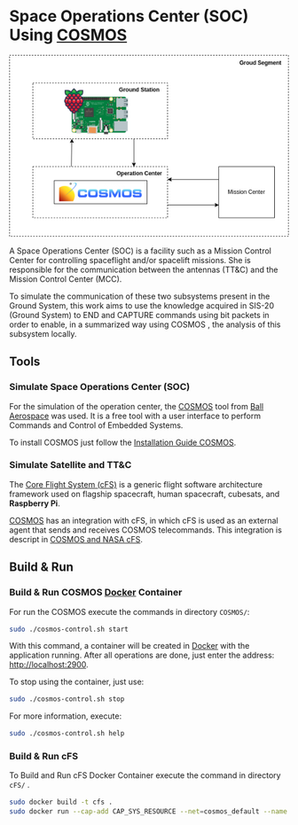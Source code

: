 <!DOCTYPE html>
<html lang="en">
<head>
    <meta charset="UTF-8">
    <meta http-equiv="X-UA-Compatible" content="IE=edge">
    <meta name="viewport" content="width=device-width, initial-scale=1.0">
    <link rel="stylesheet" href="https://cdn.jsdelivr.net/npm/@fortawesome/fontawesome-free@6.2.0/css/fontawesome.min.css" integrity="sha384-z4tVnCr80ZcL0iufVdGQSUzNvJsKjEtqYZjiQrrYKlpGow+btDHDfQWkFjoaz/Zr" crossorigin="anonymous">
    <link rel="stylesheet" href="index.css">
    <title>README</title>
</head>
<body>

# Space Operations Center (SOC) Using [COSMOS](https://ballaerospace.github.io/cosmos-website/)

![](img/overview.png)

A Space Operations Center (SOC) is a facility such as a Mission Control Center for controlling spaceflight and/or spacelift missions. She is responsible for the communication between the antennas (TT&C) and the Mission Control Center (MCC).

To simulate the communication of these two subsystems present in the Ground System, this work aims to use the knowledge acquired in SIS-20 (Ground System) to END and CAPTURE commands using bit packets in order to enable, in a summarized way using COSMOS , the analysis of this subsystem locally.

## Tools

### Simulate Space Operations Center (SOC)

For the simulation of the operation center, the [COSMOS](https://ballaerospace.github.io/cosmos-website/) tool from [Ball Aerospace](https://ballaerospace.github.io/) was used. It is a free tool with a user interface to perform Commands and Control of Embedded Systems.

To install COSMOS just follow the [Installation Guide COSMOS](https://ballaerospace.github.io/cosmos-website/docs/v5/installation).

### Simulate Satellite and TT&C

The [Core Flight System (cFS)](https://github.com/nasa/cFS) is a generic flight software architecture framework used on flagship spacecraft, human spacecraft, cubesats, and **Raspberry Pi**. 

[COSMOS](https://ballaerospace.github.io/cosmos-website/) has an integration with cFS, in which cFS is used as an external agent that sends and receives COSMOS telecommands. This integration is descript in [COSMOS and NASA cFS](https://ballaerospace.github.io/cosmos-website/docs/v5/cfs).

## Build & Run

### Build & Run COSMOS [Docker](https://www.docker.com/) Container 

For run the COSMOS execute the commands in directory `COSMOS/`:

```sh
sudo ./cosmos-control.sh start
```

With this command, a container will be created in <a href="https://www.docker.com/" target="_blank" >Docker</a> with the application running. After all operations are done, just enter the address: <a href="http://localhost:2900" target="_blank" >http://localhost:2900</a>.

To stop using the container, just use:

```sh
sudo ./cosmos-control.sh stop
```

For more information, execute:

```sh
sudo ./cosmos-control.sh help
```

### Build & Run cFS

To Build and Run cFS Docker Container execute the command in directory `cFS/` .

```sh
sudo docker build -t cfs .
sudo docker run --cap-add CAP_SYS_RESOURCE --net=cosmos_default --name cfs -p1234:1234 -p1235:1235 cfs
```


</body>
</html>


